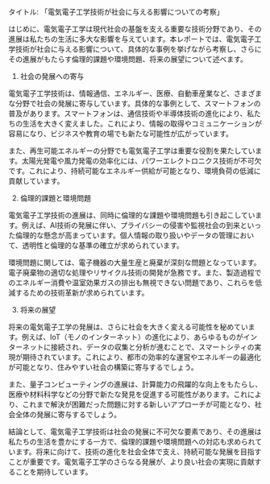 タイトル: 「電気電子工学技術が社会に与える影響についての考察」

はじめに、電気電子工学は現代社会の基盤を支える重要な技術分野であり、その進展は私たちの生活に多大な影響を与えています。本レポートでは、電気電子工学技術が社会に与える影響について、具体的な事例を挙げながら考察し、さらにその進展がもたらす倫理的課題や環境問題、将来の展望について述べます。

1. 社会の発展への寄与

電気電子工学技術は、情報通信、エネルギー、医療、自動車産業など、さまざまな分野で社会の発展に寄与しています。具体的な事例として、スマートフォンの普及があります。スマートフォンは、通信技術や半導体技術の進化により、私たちの生活を大きく変えました。これにより、情報の取得やコミュニケーションが容易になり、ビジネスや教育の場でも新たな可能性が広がっています。

また、再生可能エネルギーの分野でも電気電子工学は重要な役割を果たしています。太陽光発電や風力発電の効率化には、パワーエレクトロニクス技術が不可欠です。これにより、持続可能なエネルギー供給が可能となり、環境負荷の低減に貢献しています。

2. 倫理的課題と環境問題

電気電子工学技術の進展は、同時に倫理的な課題や環境問題も引き起こしています。例えば、AI技術の発展に伴い、プライバシーの侵害や監視社会の到来といった倫理的な懸念が高まっています。個人情報の取り扱いやデータの管理において、透明性と倫理的な基準の確立が求められています。

環境問題に関しては、電子機器の大量生産と廃棄が深刻な問題となっています。電子廃棄物の適切な処理やリサイクル技術の開発が急務です。また、製造過程でのエネルギー消費や温室効果ガスの排出も無視できない問題であり、これらを低減するための技術革新が求められています。

3. 将来の展望

将来の電気電子工学の発展は、さらに社会を大きく変える可能性を秘めています。例えば、IoT（モノのインターネット）の進化により、あらゆるものがインターネットに接続され、データの収集と分析が進むことで、スマートシティの実現が期待されています。これにより、都市の効率的な運営やエネルギーの最適化が可能となり、住みやすい社会の構築に寄与するでしょう。

また、量子コンピューティングの進展は、計算能力の飛躍的な向上をもたらし、医療や材料科学などの分野で新たな発見を促進する可能性があります。これにより、これまで解決が困難だった問題に対する新しいアプローチが可能となり、社会全体の発展に寄与するでしょう。

結論として、電気電子工学技術は社会の発展に不可欠な要素であり、その進展は私たちの生活を豊かにする一方で、倫理的課題や環境問題への対応も求められています。将来に向けて、技術の進化を社会全体で支え、持続可能な発展を目指すことが重要です。電気電子工学のさらなる発展が、より良い社会の実現に貢献することを期待しています。